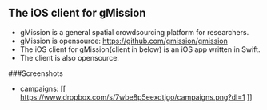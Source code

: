 ## The iOS client for gMission
- gMission is a general spatial crowdsourcing platform for researchers.
- gMission is opensource: https://github.com/gmission/gmission
- The iOS client for gMission(client in below) is an iOS app written in Swift.
- The client is also opensource. 

###Screenshots

- campaigns:
[[ https://www.dropbox.com/s/7wbe8p5eexdtjgo/campaigns.png?dl=1 ]]




